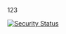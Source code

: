 123




[![Security Status](https://img.shields.io/badge/Security-Critical%3A%200%20High%3A%200%20Medium%3A%2018%20Low%3A%200-warning)](http://127.0.0.1:5000/report/None)
